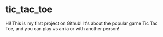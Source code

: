 # tic_tac_toe
Hi! This is my first project on Github! It's about the popular game Tic Tac Toe, and you can play vs an ia or with another person!
